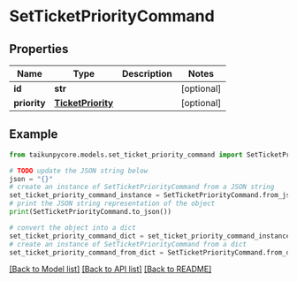 # SetTicketPriorityCommand


## Properties

Name | Type | Description | Notes
------------ | ------------- | ------------- | -------------
**id** | **str** |  | [optional] 
**priority** | [**TicketPriority**](TicketPriority.md) |  | [optional] 

## Example

```python
from taikunpycore.models.set_ticket_priority_command import SetTicketPriorityCommand

# TODO update the JSON string below
json = "{}"
# create an instance of SetTicketPriorityCommand from a JSON string
set_ticket_priority_command_instance = SetTicketPriorityCommand.from_json(json)
# print the JSON string representation of the object
print(SetTicketPriorityCommand.to_json())

# convert the object into a dict
set_ticket_priority_command_dict = set_ticket_priority_command_instance.to_dict()
# create an instance of SetTicketPriorityCommand from a dict
set_ticket_priority_command_from_dict = SetTicketPriorityCommand.from_dict(set_ticket_priority_command_dict)
```
[[Back to Model list]](../README.md#documentation-for-models) [[Back to API list]](../README.md#documentation-for-api-endpoints) [[Back to README]](../README.md)


